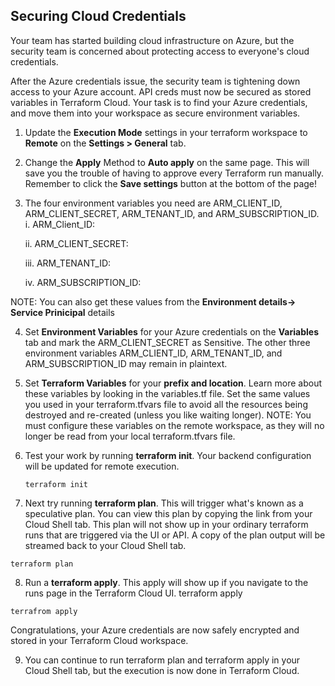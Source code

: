 ## Securing Cloud Credentials


Your team has started building cloud infrastructure on Azure, but the security team is concerned about protecting access to everyone's cloud credentials.


After the Azure credentials issue, the security team is tightening down access to your Azure account. API creds must now be secured as stored variables in Terraform Cloud. Your task is to find your Azure credentials, and move them into your workspace as secure environment variables.

1.	Update the **Execution Mode** settings in your terraform workspace to **Remote** on the **Settings > General** tab.

2.	Change the **Apply** Method to **Auto apply** on the same page. This will save you the trouble of having to approve every Terraform run manually. Remember to click the **Save settings** button at the bottom of the page!

3.	The four environment variables you need are ARM_CLIENT_ID, ARM_CLIENT_SECRET, ARM_TENANT_ID, and ARM_SUBSCRIPTION_ID.
    i. ARM_Client_ID:<inject key="Application Id" />
    
    ii. ARM_CLIENT_SECRET:<inject key="Secret Key" />
    
    iii. ARM_TENANT_ID:<inject key="Tenant Id (Directory Id)" />
    
    iv. ARM_SUBSCRIPTION_ID:<inject key="Subscription Id" />

   NOTE: You can also get these values from the **Environment details-> Service Prinicipal** details

4.	Set **Environment Variables** for your Azure credentials on the **Variables** tab and mark the ARM_CLIENT_SECRET as Sensitive. The other three environment variables  ARM_CLIENT_ID, ARM_TENANT_ID, and ARM_SUBSCRIPTION_ID may remain in plaintext.
   
5. Set **Terraform Variables** for your **prefix and location**. Learn more about these variables by looking in the variables.tf file. Set the same values you used in your terraform.tfvars file to avoid all the resources being destroyed and re-created (unless you like waiting longer).
   NOTE: You must configure these variables on the remote workspace, as they will no longer be read from your local terraform.tfvars file.

6. Test your work by running **terraform init**. Your backend configuration will be updated for remote execution.
    ```
   terraform init
   ```
7. Next try running **terraform plan**. This will trigger what's known as a speculative plan. You can view this plan by copying the link from your Cloud Shell tab. This plan will not show up in your ordinary terraform runs that are triggered via the UI or API. A copy of the plan output will be streamed back to your Cloud Shell tab.
 ```
 terraform plan
 ```
8. Run a **terraform apply**. This apply will show up if you navigate to the runs page in the Terraform Cloud UI.
terraform apply
 ```
 terrafrom apply
 ```
Congratulations, your Azure credentials are now safely encrypted and stored in your Terraform Cloud workspace.

9. You can continue to run terraform plan and terraform apply in your Cloud Shell tab, but the execution is now done in Terraform Cloud.

